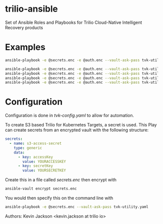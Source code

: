 # trilio-ansible
Set of Ansible Roles and Playbooks for Trilio Cloud-Native Intelligent Recovery products

# Examples

``` bash
ansible-playbook -e @secrets.enc -e @auth.enc --vault-ask-pass tvk-utility.yaml
```

```bash
ansible-playbook -e @secrets.enc -e @auth.enc --vault-ask-pass tvk-utility.yaml --tags "auth"
ansible-playbook -e @secrets.enc -e @auth.enc --vault-ask-pass tvk-utility.yaml --tags "check"
ansible-playbook -e @secrets.enc -e @auth.enc --vault-ask-pass tvk-utility.yaml --tags "backup"
ansible-playbook -e @secrets.enc -e @auth.enc --vault-ask-pass tvk-utility.yaml --tags "smoketest"
```

# Configuration
Configuration is done in *tvk-config.yaml* to allow for automation.<br>

To create S3 based Trilio for Kubernetes Targets, a secret is used. This Play can create secrets from an encrypted vault with the following structure:

``` yaml
secrets:
  - name: s3-access-secret
    type: generic
    data:
      - key: accessKey
        value: YOURACCESSKEY
      - key: secretKey
        value: YOURSECRETKEY
```
Create this in a file called *secrets.enc* then encrypt with<br>
``` bash
ansible-vault encrypt secrets.enc
```
You would then specify this on the command line with<br>
``` bash
ansible-playbook -e @secrets.enc --vault-ask-pass tvk-utility.yaml
```

Authors: Kevin Jackson <kevin.jackson at trilio io>